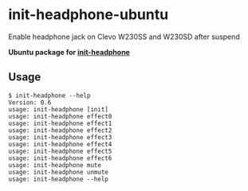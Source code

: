 # init-headphone-ubuntu
Enable headphone jack on Clevo W230SS and W230SD after suspend

**Ubuntu package for [init-headphone](https://github.com/Unrud/init-headphone)**

## Usage
```
$ init-headphone --help
Version: 0.6
usage: init-headphone [init]
usage: init-headphone effect0
usage: init-headphone effect1
usage: init-headphone effect2
usage: init-headphone effect3
usage: init-headphone effect4
usage: init-headphone effect5
usage: init-headphone effect6
usage: init-headphone mute
usage: init-headphone unmute
usage: init-headphone --help
```
